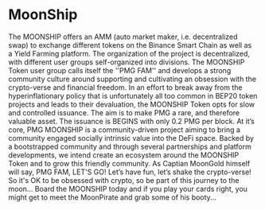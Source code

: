 # MoonShip
The MOONSHIP offers an AMM (auto market maker, i.e. decentralized swap) to exchange different tokens on the Binance Smart Chain as well as a Yield Farming platform. The organization of the project is decentralized, with different user groups self-organized into divisions. The MOONSHIP Token user group calls itself the ''PMG FAM'' and develops a strong community culture around supporting and cultivating an obsession with the crypto-verse and financial freedom.   In an effort to break away from the hyperinflationary policy that is unfortunately all too common in BEP20 token projects and leads to their devaluation, the MOONSHIP Token opts for slow and controlled issuance. The aim is to make PMG a rare, and therefore valuable asset. The issuance is BEGINS with only 0.2 PMG per block.   At it’s core, PMG MOONSHIP is a community-driven project aiming to bring a community engaged socially intrinsic value into the DeFi space. Backed by a bootstrapped community and through several partnerships and platform developments, we intend create an ecosystem around the MOONSHIP Token and to grow this friendly community. As Captian MoonGold himself will say, PMG FAM, LET'S GO! Let’s have fun, let’s shake the crypto-verse! So it's OK to be obsessed with crypto, so be part of this journey to the moon… Board the MOONSHIP today and if you play your cards right, you might get to meet the MoonPirate and grab some of his booty...
